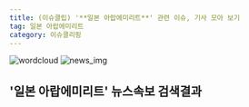 ```yaml
---
title: (이슈클립) '**일본 아랍에미리트**' 관련 이슈, 기사 모아 보기
tag: 일본 아랍에미리트
category: 이슈클리핑
---
```

![wordcloud](https://s3.ap-northeast-2.amazonaws.com/lyrics101-wordcloud/2018-08-28-1535393442.png)
![news_img](https://user-images.githubusercontent.com/42597476/44507050-1206f400-a6e4-11e8-8d98-7ffbfebb353f.png)
## **'**일본 아랍에미리트**'** 뉴스속보 검색결과

